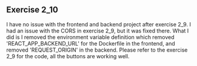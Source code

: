 ## Exercise 2_10
I have no issue with the frontend and backend project after exercise 2_9. I had an issue with the CORS in exercise 2_9, but it was fixed there. What I did is I removed the environment variable definition which removed 'REACT_APP_BACKEND_URL' for the Dockerfile in the frontend, and removed 'REQUEST_ORIGIN' in the backend. Please refer to the exercise 2_9 for the code, all the buttons are working well.
